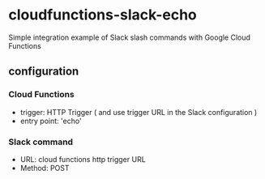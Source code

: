 # cloudfunctions-slack-echo

Simple integration example of Slack slash commands with Google Cloud Functions


## configuration

### Cloud Functions

- trigger: HTTP Trigger ( and use trigger URL in the Slack configuration )
- entry point: 'echo'

### Slack command

- URL: cloud functions http trigger URL
- Method: POST

